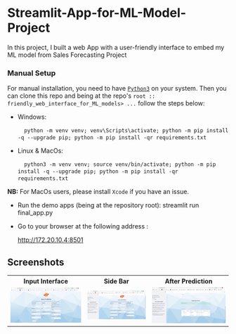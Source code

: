 # Streamlit-App-for-ML-Model-Project
In this project, I built a web App with a user-friendly interface to embed my ML model from Sales Forecasting Project

### Manual Setup

For manual installation, you need to have [`Python3`](https://www.python.org/) on your system. Then you can clone this repo and being at the repo's `root :: friendly_web_interface_for_ML_models> ...`  follow the steps below:

- Windows:
        
        python -m venv venv; venv\Scripts\activate; python -m pip install -q --upgrade pip; python -m pip install -qr requirements.txt  

- Linux & MacOs:
        
        python3 -m venv venv; source venv/bin/activate; python -m pip install -q --upgrade pip; python -m pip install -qr requirements.txt  

**NB:** For MacOs users, please install `Xcode` if you have an issue.



- Run the demo apps (being at the repository root):
        streamlit run final_app.py

 - Go to your browser at the following address :
        
      http://172.20.10.4:8501
        
## Screenshots

<table>
    <tr>
        <th>Input Interface</th>
        <th>Side Bar</th>
        <th>After Prediction</th>
    </tr>
    <tr>
        <td><img src="./screenshots/1.png"/></td>
        <td><img src="./screenshots/2.png"/></td>
        <td><img src="./screenshots/3.png"/></td>
    </tr>
</table>
